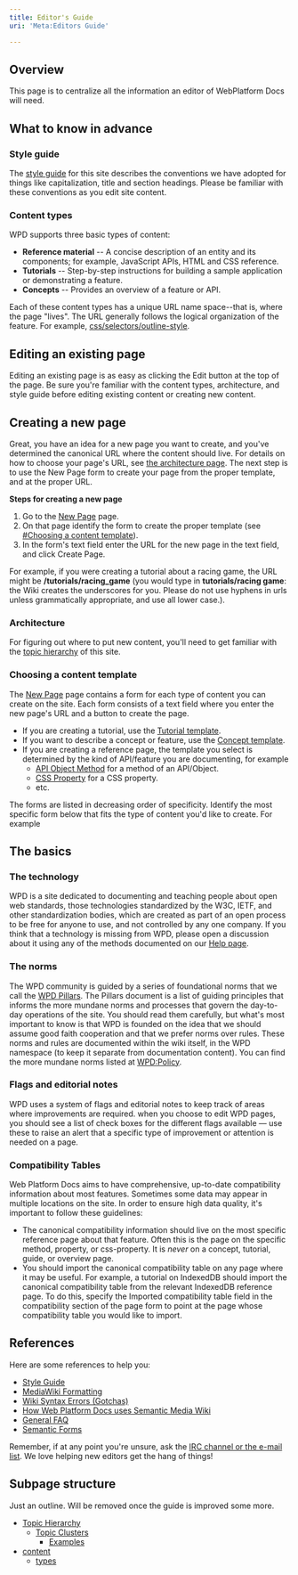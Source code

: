 ```yaml
---
title: Editor's Guide
uri: 'Meta:Editors Guide'

---
```

## <span>Overview</span>

This page is to centralize all the information an editor of WebPlatform Docs will need.

## <span>What to know in advance</span>

### <span>Style guide</span>

The [style guide](/WPD:Manual_Of_Style) for this site describes the conventions we have adopted for things like capitalization, title and section headings. Please be familiar with these conventions as you edit site content.

### <span>Content types</span>

WPD supports three basic types of content:

-   **Reference material** -- A concise description of an entity and its components; for example, JavaScript APIs, HTML and CSS reference.
-   **Tutorials** -- Step-by-step instructions for building a sample application or demonstrating a feature.
-   **Concepts** -- Provides an overview of a feature or API.

Each of these content types has a unique URL name space--that is, where the page "lives". The URL generally follows the logical organization of the feature. For example, [css/selectors/outline-style](/css/selectors/outline-style).

## <span>Editing an existing page</span>

Editing an existing page is as easy as clicking the Edit button at the top of the page. Be sure you're familiar with the content types, architecture, and style guide before editing existing content or creating new content.

## <span>Creating a new page</span>

Great, you have an idea for a new page you want to create, and you've determined the canonical URL where the content should live. For details on how to choose your page's URL, see [the architecture page](/WPD:Architecture). The next step is to use the New Page form to create your page from the proper template, and at the proper URL.

**Steps for creating a new page**

1.  Go to the [New Page](/WPD:New_Page) page.
2.  On that page identify the form to create the proper template (see [\#Choosing a content template](#Choosing_a_content_template)).
3.  In the form's text field enter the URL for the new page in the text field, and click Create Page.

For example, if you were creating a tutorial about a racing game, the URL might be **/tutorials/racing\_game** (you would type in **tutorials/racing game**: the Wiki creates the underscores for you. Please do not use hyphens in urls unless grammatically appropriate, and use all lower case.).

### <span>Architecture</span>

For figuring out where to put new content, you'll need to get familiar with the [topic hierarchy](/WPD:Content/Topic_Hierarchy) of this site.

### <span>Choosing a content template</span>

The [New Page](/WPD:New_Page) page contains a form for each type of content you can create on the site. Each form consists of a text field where you enter the new page's URL and a button to create the page.

-   If you are creating a tutorial, use the [Tutorial template](/WPD:New_Page#Tutorial).
-   If you want to describe a concept or feature, use the [Concept template](/WPD:New_Page#Concept).
-   If you are creating a reference page, the template you select is determined by the kind of API/feature you are documenting, for example
    -   [API Object Method](/WPD:New_Page#API_Object_Method) for a method of an API/Object.
    -   [CSS Property](/WPD:New_Page#CSS_Property) for a CSS property.
    -   etc.

The forms are listed in decreasing order of specificity. Identify the most specific form below that fits the type of content you'd like to create. For example

## <span>The basics</span>

### <span>The technology</span>

WPD is a site dedicated to documenting and teaching people about open web standards, those technologies standardized by the W3C, IETF, and other standardization bodies, which are created as part of an open process to be free for anyone to use, and not controlled by any one company. If you think that a technology is missing from WPD, please open a discussion about it using any of the methods documented on our [Help page](/WPD:Help).

### <span>The norms</span>

The WPD community is guided by a series of foundational norms that we call the [WPD Pillars](/WPD:Pillars). The Pillars document is a list of guiding principles that informs the more mundane norms and processes that govern the day-to-day operations of the site. You should read them carefully, but what's most important to know is that WPD is founded on the idea that we should assume good faith cooperation and that we prefer norms over rules. These norms and rules are documented within the wiki itself, in the WPD namespace (to keep it separate from documentation content). You can find the more mundane norms listed at [WPD:Policy](/WPD:Policy).

### <span>Flags and editorial notes</span>

WPD uses a system of flags and editorial notes to keep track of areas where improvements are required. when you choose to edit WPD pages, you should see a list of check boxes for the different flags available — use these to raise an alert that a specific type of improvement or attention is needed on a page.

### <span>Compatibility Tables</span>

Web Platform Docs aims to have comprehensive, up-to-date compatibility information about most features. Sometimes some data may appear in multiple locations on the site. In order to ensure high data quality, it's important to follow these guidelines:

-   The canonical compatibility information should live on the most specific reference page about that feature. Often this is the page on the specific method, property, or css-property. It is *never* on a concept, tutorial, guide, or overview page.
-   You should import the canonical compatibility table on any page where it may be useful. For example, a tutorial on IndexedDB should import the canonical compatibility table from the relevant IndexedDB reference page. To do this, specify the Imported compatibility table field in the compatibility section of the page form to point at the page whose compatibility table you would like to import.

## <span>References</span>

Here are some references to help you:

-   [Style Guide](/WPD:Manual_Of_Style)
-   [MediaWiki Formatting](http://www.mediawiki.org/wiki/Help:Formatting)
-   [Wiki Syntax Errors (Gotchas)](/WPD:Manual_Of_Style/Gotchas)
-   [How Web Platform Docs uses Semantic Media Wiki](/WPD:Implementation_Patterns)
-   [General FAQ](/WPD:FAQ)
-   [Semantic Forms](/WPD:Semantic_Forms)

Remember, if at any point you're unsure, ask the [IRC channel or the e-mail list](/WPD:Help). We love helping new editors get the hang of things!

## <span>Subpage structure</span>

Just an outline. Will be removed once the guide is improved some more.

-   [Topic Hierarchy](/Meta:Editors_Guide/Topic_Hierarchy)
    -   [Topic Clusters](/Meta:Editors_Guide/Topic_Hierarchy/Topic_Clusters)
        -   [Examples](/Meta:Editors_Guide/Topic_Hierarchy/Topic_Clusters/Examples)
-   [content](/Meta:Editors_Guide/content)
    -   [types](/Meta:Editors_Guide/content/types)

